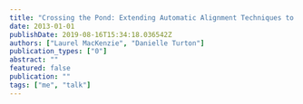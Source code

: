 ```yaml
---
title: "Crossing the Pond: Extending Automatic Alignment Techniques to British English Dialect Data"
date: 2013-01-01
publishDate: 2019-08-16T15:34:18.036542Z
authors: ["Laurel MacKenzie", "Danielle Turton"]
publication_types: ["0"]
abstract: ""
featured: false
publication: ""
tags: ["me", "talk"]
---
```


